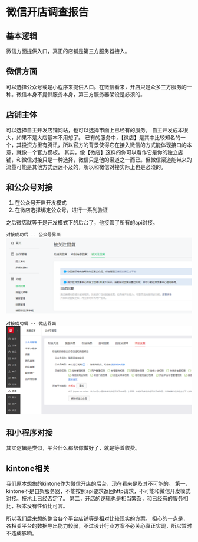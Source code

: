 # 微信开店调查报告

## 基本逻辑
微信方面提供入口，真正的店铺是第三方服务器接入。

## 微信方面
可以选择公众号或是小程序来提供入口。在微信看来，开店只是众多三方服务的一种。微信本身不提供服务本身，第三方服务器架设是必须的。

## 店铺主体
可以选择自主开发店铺网站，也可以选择市面上已经有的服务。
自主开发成本很大，如果不是大店基本不用想了。
已有的服务中，【微店】是其中比较知名的一个，其投资方里有腾讯，所以官方的背景使得它在接入微信的方式能体现接口的本意，就像一个官方模板。
其实，像【微店】这样的你可以看作它是你的独立店铺，和微信对接只是一种选择，微信只是他的渠道之一而已。但微信渠道能带来的流量可能是其他方式远远不及的，所以和微信对接实际上也是必须的。

## 和公众号对接
1. 在公众号开启开发模式
2. 在微店选择绑定公众号，进行一系列验证

之后微店就等于是开发模式下的后台了，他接管了所有的api对接。

`对接成功后 -- 公众号界面`
![picture 2](images/0f649b6d866cc43b2e97dfd794e10e18bc8453fd991a44f385f57520d0064fbc.png)

`对接成功后 -- 微店界面`
![picture 3](images/8218778e25826405578be0d00f4098f31c8fad403b1fb563fa1d95d1666e1589.png)  

## 和小程序对接
其实逻辑是类似，平台什么都帮你做好了，就是等着收费。

## kintone相关
我们原本想象的kintone作为微信开店的后台，现在看来是及其不可能的。
第一，kintone不是自架服务器，不能按照api要求返回http请求，不可能和微信开发模式对接。技术上已经否定了。
第二，开店的逻辑也是相当繁杂，和已经有的服务相比，根本没有性价比可言。

所以我们后来想的整合各个平台店铺等是相对比较现实的方案。
担心的一点是，各相关平台的数据导出能力较弱，不过设计行业方案不必关心真正实现，所以暂时不造成影响。


